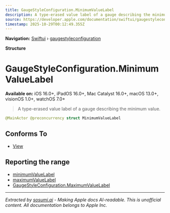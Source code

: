 ```yaml
---
title: GaugeStyleConfiguration.MinimumValueLabel
description: A type-erased value label of a gauge describing the minimum value.
source: https://developer.apple.com/documentation/swiftui/gaugestyleconfiguration/minimumvaluelabel-swift.struct
timestamp: 2025-10-29T00:12:49.355Z
---
```


**Navigation:** [Swiftui](/documentation/swiftui) › [gaugestyleconfiguration](/documentation/swiftui/gaugestyleconfiguration)

**Structure**

# GaugeStyleConfiguration.MinimumValueLabel

**Available on:** iOS 16.0+, iPadOS 16.0+, Mac Catalyst 16.0+, macOS 13.0+, visionOS 1.0+, watchOS 7.0+

> A type-erased value label of a gauge describing the minimum value.

```swift
@MainActor @preconcurrency struct MinimumValueLabel
```

## Conforms To

- [View](/documentation/swiftui/view)

## Reporting the range

- [minimumValueLabel](/documentation/swiftui/gaugestyleconfiguration/minimumvaluelabel-swift.property)
- [maximumValueLabel](/documentation/swiftui/gaugestyleconfiguration/maximumvaluelabel-swift.property)
- [GaugeStyleConfiguration.MaximumValueLabel](/documentation/swiftui/gaugestyleconfiguration/maximumvaluelabel-swift.struct)

---

*Extracted by [sosumi.ai](https://sosumi.ai) - Making Apple docs AI-readable.*
*This is unofficial content. All documentation belongs to Apple Inc.*

